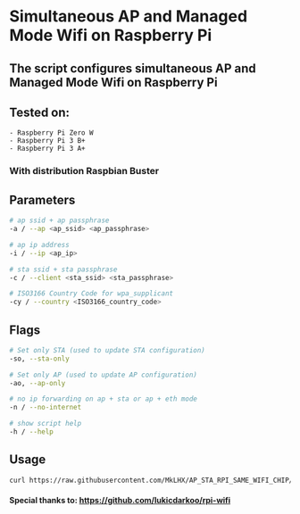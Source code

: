 # Simultaneous AP and Managed Mode Wifi on Raspberry Pi

## The script configures simultaneous AP and Managed Mode Wifi on Raspberry Pi

## Tested on:
    - Raspberry Pi Zero W 
    - Raspberry Pi 3 B+
    - Raspberry Pi 3 A+
### With distribution Raspbian Buster

## Parameters
```bash
# ap ssid + ap passphrase
-a / --ap <ap_ssid> <ap_passphrase>

# ap ip address
-i / --ip <ap_ip>

# sta ssid + sta passphrase
-c / --client <sta_ssid> <sta_passphrase>

# ISO3166 Country Code for wpa_supplicant
-cy / --country <ISO3166_country_code>

```

## Flags
```bash
# Set only STA (used to update STA configuration)
-so, --sta-only

# Set only AP (used to update AP configuration)
-ao, --ap-only

# no ip forwarding on ap + sta or ap + eth mode
-n / --no-internet

# show script help
-h / --help

```

## Usage
```bash
curl https://raw.githubusercontent.com/MkLHX/AP_STA_RPI_SAME_WIFI_CHIP/master/ap_sta_config | bash -s -- --ap ap_ssid ap_passphrases --client client_ssid client_passphrase --country FR

```

#### Special thanks to: https://github.com/lukicdarkoo/rpi-wifi